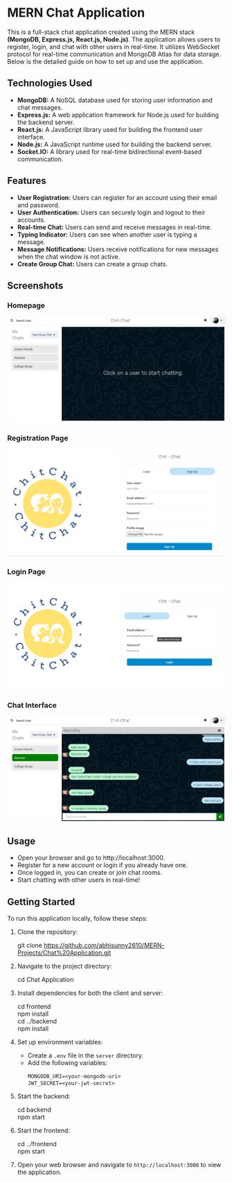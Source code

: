 # MERN Chat Application

This is a full-stack chat application created using the MERN stack **(MongoDB, Express.js, React.js, Node.js)**. The application allows users to register, login, and chat with other users in real-time. It utilizes WebSocket protocol for real-time communication and MongoDB Atlas for data storage. Below is the detailed guide on how to set up and use the application.

## Technologies Used

- **MongoDB:** A NoSQL database used for storing user information and chat messages.
- **Express.js:** A web application framework for Node.js used for building the backend server.
- **React.js:** A JavaScript library used for building the frontend user interface.
- **Node.js:** A JavaScript runtime used for building the backend server.
- **Socket.IO:** A library used for real-time bidirectional event-based communication.

## Features

- **User Registration:** Users can register for an account using their email and password.
- **User Authentication:** Users can securely login and logout to their accounts.
- **Real-time Chat:** Users can send and receive messages in real-time.
- **Typing Indicator:** Users can see when another user is typing a message.
- **Message Notifications:** Users receive notifications for new messages when the chat window is not active.
- **Create Group Chat:** Users can create a group chats.

## Screenshots

### Homepage
![Homepage](./screenshots/home.png)

### Registration Page
![Registration Page](./screenshots/register.png)

### Login Page
![Login Page](./screenshots/login.png)

### Chat Interface
![Chat Interface](./screenshots/chat-interface.png)

## Usage
- Open your browser and go to http://localhost:3000.
- Register for a new account or login if you already have one.
- Once logged in, you can create or join chat rooms.
- Start chatting with other users in real-time!

## Getting Started

To run this application locally, follow these steps:

1. Clone the repository:
   
    git clone https://github.com/abhisunny2610/MERN-Projects/Chat%20Application.git

2. Navigate to the project directory: 
   
    cd Chat Application

3. Install dependencies for both the client and server:

    cd frontend \
    npm install \
    cd ../backend \
    npm install

4. Set up environment variables:

   - Create a `.env` file in the `server` directory.
   - Add the following variables:
     ```
     MONGODB_URI=<your-mongodb-uri>
     JWT_SECRET=<your-jwt-secret>
     ```

5. Start the backend:
   
    cd backend \
    npm start


6. Start the frontend:

    cd ../frontend \
    npm start

7. Open your web browser and navigate to `http://localhost:3000` to view the application.


